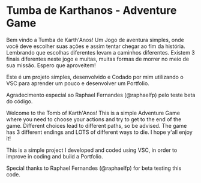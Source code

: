 # Tumba de Karthanos - Adventure Game

Bem vindo a Tumba de Karth'Anos!
Um Jogo de aventura simples, onde você deve escolher suas ações e assim tentar chegar ao fim da história.
Lembrando que escolhas diferentes levam a caminhos diferentes.
Existem 3 finais diferentes neste jogo e muitas, muitas formas de morrer no meio de sua missão. 
Espero que aproveitem!

Este é um projeto simples, desenvolvido e Codado por mim utilizando o VSC para aprender um pouco e desenvolver um Portfolio.

Agradecimento especial ao Raphael Fernandes (@raphaelfp) pelo teste beta do código.


Welcome to the Tomb of Karth'Anos!
This is a simple Adventure Game where you need to choose your actions and try to get to the end of the game.
Different choices lead to different paths, so be advised.
The game has 3 different endings and LOTS of different ways to die. 
I hope y'all enjoy it!

This is a simple project I developed and coded using VSC, in order to improve in coding and build a Portfolio.

Special thanks to Raphael Fernandes (@raphaelfp) for beta testing this code.
